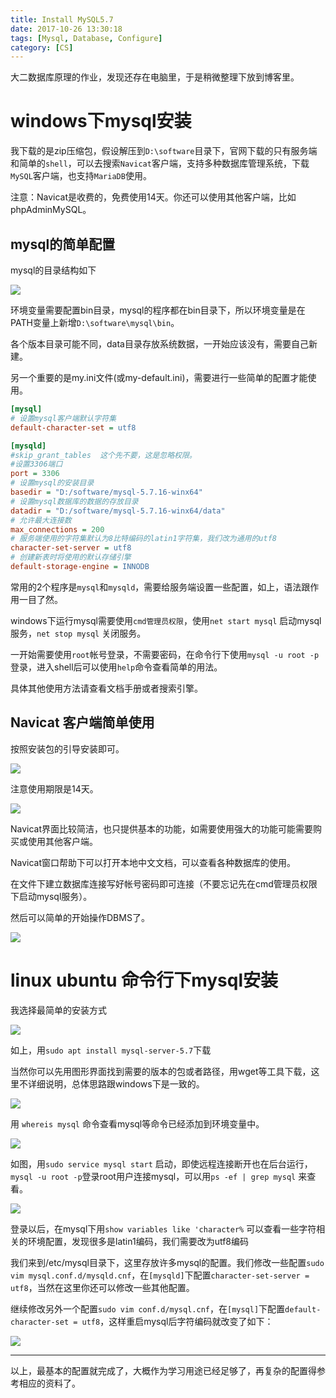 ```yaml
---
title: Install MySQL5.7
date: 2017-10-26 13:30:18
tags: [Mysql, Database, Configure]
category: [CS]
---
```


大二数据库原理的作业，发现还存在电脑里，于是稍微整理下放到博客里。

<!-- more -->

# windows下mysql安装

我下载的是zip压缩包，假设解压到`D:\software`目录下，官网下载的只有服务端和简单的`shell`，可以去搜索`Navicat`客户端，支持多种数据库管理系统，下载`MySQL`客户端，也支持`MariaDB`使用。

注意：Navicat是收费的，免费使用14天。你还可以使用其他客户端，比如phpAdminMySQL。

## mysql的简单配置

mysql的目录结构如下

![](mysql目录结构.png)

环境变量需要配置bin目录，mysql的程序都在bin目录下，所以环境变量是在PATH变量上新增`D:\software\mysql\bin`。

各个版本目录可能不同，data目录存放系统数据，一开始应该没有，需要自己新建。

另一个重要的是my.ini文件(或my-default.ini)，需要进行一些简单的配置才能使用。

```ini
[mysql]
# 设置mysql客户端默认字符集
default-character-set = utf8

[mysqld]
#skip_grant_tables  这个先不要，这是忽略权限。
#设置3306端口
port = 3306
# 设置mysql的安装目录
basedir = "D:/software/mysql-5.7.16-winx64"
# 设置mysql数据库的数据的存放目录
datadir = "D:/software/mysql-5.7.16-winx64/data"
# 允许最大连接数
max_connections = 200
# 服务端使用的字符集默认为8比特编码的latin1字符集，我们改为通用的utf8
character-set-server = utf8
# 创建新表时将使用的默认存储引擎
default-storage-engine = INNODB
```

常用的2个程序是`mysql`和`mysqld`，需要给服务端设置一些配置，如上，语法跟作用一目了然。

windows下运行mysql需要使用`cmd管理员权限`，使用`net start mysql` 启动mysql服务，`net stop mysql` 关闭服务。

一开始需要使用`root`帐号登录，不需要密码，在命令行下使用`mysql -u root -p`登录，进入shell后可以使用`help`命令查看简单的用法。

具体其他使用方法请查看文档手册或者搜索引擎。

## Navicat 客户端简单使用

按照安装包的引导安装即可。

![](Navicat使用期限.png)

注意使用期限是14天。

![](Navicat使用界面.png)

Navicat界面比较简洁，也只提供基本的功能，如需要使用强大的功能可能需要购买或使用其他客户端。

Navicat窗口帮助下可以打开本地中文文档，可以查看各种数据库的使用。

在文件下建立数据库连接写好帐号密码即可连接（不要忘记先在cmd管理员权限下启动mysql服务）。

然后可以简单的开始操作DBMS了。

![](操作界面.png)

# linux ubuntu 命令行下mysql安装

我选择最简单的安装方式

![](pic/mysql安装.png)

如上，用`sudo apt install mysql-server-5.7`下载

当然你可以先用图形界面找到需要的版本的包或者路径，用wget等工具下载，这里不详细说明，总体思路跟windows下是一致的。

![](mysql安装路径.png)

用 `whereis mysql` 命令查看mysql等命令已经添加到环境变量中。

![](mysql启动.png)

如图，用`sudo service mysql start` 启动，即使远程连接断开也在后台运行，`mysql -u root -p`登录root用户连接mysql，可以用`ps -ef | grep mysql` 来查看。

![](查看mysql字符编码.png)

登录以后，在mysql下用`show variables like 'character%` 可以查看一些字符相关的环境配置，发现很多是latin1编码，我们需要改为utf8编码

我们来到/etc/mysql目录下，这里存放许多mysql的配置。我们修改一些配置`sudo vim mysql.conf.d/mysqld.cnf`，在`[mysqld]`下配置`character-set-server = utf8`，当然在这里你还可以修改一些其他配置。

继续修改另外一个配置`sudo vim conf.d/mysql.cnf`，在`[mysql]`下配置`default-character-set = utf8`，这样重启mysql后字符编码就改变了如下：

![](mysql配置完成.png)

---
以上，最基本的配置就完成了，大概作为学习用途已经足够了，再复杂的配置得参考相应的资料了。